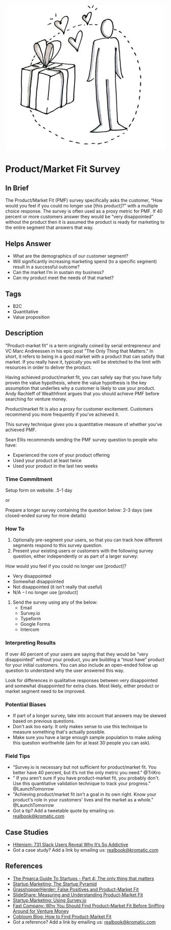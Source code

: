![](/assets/illustration-UX-04.png)
# Product/Market Fit Survey

## In Brief

The Product/Market Fit \(PMF\) survey specifically asks the customer, “How would you feel if you could no longer use \[this product\]?” with a multiple choice response. The survey is often used as a proxy metric for PMF. If 40 percent or more customers answer they would be “very disappointed” without the product then it is assumed the product is ready for marketing to the entire segment that answers that way.

## Helps Answer

* What are the demographics of our customer segment?
* Will significantly increasing marketing spend \(to a specific segment\) result in a successful outcome?
* Can the market I’m in sustain my business?
* Can my product meet the needs of that market?

## Tags

* B2C
* Quantitative
* Value proposition

## Description

"Product-market fit" is a term originally coined by serial entrepreneur and VC Marc Andreessen in his epic post "The Only Thing that Matters." In short, it refers to being in a good market with a product that can satisfy that market. If you really have it, typically you will be stretched to the limit with resources in order to deliver the product.

Having achieved product/market fit, you can safely say that you have fully proven the value hypothesis, where the value hypothesis is the key assumption that underlies why a customer is likely to use your product. Andy Rachleff of Wealthfront argues that you should achieve PMF before searching for venture money.

Product/market fit is also a proxy for customer excitement. Customers recommend you more frequently if you've achieved it.

This survey technique gives you a quantitative measure of whether you've achieved PMF.

Sean Ellis recommends sending the PMF survey question to people who have:

* Experienced the core of your product offering
* Used your product at least twice
* Used your product in the last two weeks

### Time Commitment

Setup form on website: .5-1 day

or

Prepare a longer survey containing the question below: 2-3 days \(see closed-ended survey for more details\)

### How To

1. Optionally pre-segment your users, so that you can track how different segments respond to this survey question.
2. Present your existing users or customers with the following survey question, either independently or as part of a larger survey:

How would you feel if you could no longer use \[product\]?

* Very disappointed
* Somewhat disappointed
* Not disappointed \(it isn’t really that useful\)
* N/A – I no longer use \[product\]

1. Send the survey using any of the below:
   * Email
   * Survey.io
   * Typeform
   * Google Forms
   * Intercom

### Interpreting Results

If over 40 percent of your users are saying that they would be “very disappointed” without your product, you are building a “must have” product for your initial customers. You can also include an open-ended follow up question to understand why the user answered this way.

Look for differences in qualitative responses between very disappointed and somewhat disappointed for extra clues. Most likely, either product or market segment need to be improved.

### Potential Biases

* If part of a longer survey, take into account that answers may be skewed based on previous questions.
* Don't ask too early. It only makes sense to use this technique to measure something that's actually possible.
* Make sure you have a large enough sample population to make asking this question worthwhile \(aim for at least 30 people you can ask\).

### Field Tips

* “Survey.io is necessary but not sufficient for product/market fit. You better have 40 percent, but it’s not the only metric you need.” @TriKro
* " If you aren't sure if you have product-market fit, you probably don't. Use this quantitative validation technique to track your progress." @LaunchTomorrow
* "Achieving product/market fit isn't a goal in its own right. Know your product's role in your customers' lives and the market as a whole." @LaunchTomorrow
* Got a tip? Add a tweetable quote by emailing us: [realbook@kromatic.com](mailto:realbook@kromatic.com)

## Case Studies

* [Hitenism: 731 Slack Users Reveal Why It’s So Addictive](https://hitenism.com/slack-product-market-fit-survey/)
* Got a case study? Add a link by emailing us: [realbook@kromatic.com](mailto:realbook@kromatic.com) 

## References

* [The Pmarca Guide To Startups - Part 4: The only thing that matters](http://pmarchive.com/guide_to_startups_part4.html)
* [Startup Marketing: The Startup Pyramid](http://www.startup-marketing.com/the-startup-pyramid/)
* [GrasshopperHerder: False Positives and Product-Market Fit](https://grasshopperherder.com/false-positives-and-product-market-fit/)
* [SlideShare: Measuring and Understanding Product-Market Fit](https://www.slideshare.net/hiten1/measuring-understanding-productmarket-fit-qualitatively/8-Do_you_have_productmarket_fit)
* [Startup Marketing: Using Survey.io](http://www.startup-marketing.com/using-survey-io/)
* [Fast Company: Why You Should Find Product-Market Fit Before Sniffing Around for Venture Money](https://www.fastcompany.com/3014841/why-you-should-find-product-market-fit-before-sniffing-around-for-venture-money?show_rev_content)
* [Cobloom Blog: How to Find Product-Market Fit](https://www.cobloom.com/blog/how-good-is-david-cummings-approach-to-product/market-fit)
* Got a reference? Add a link by emailing us: [realbook@kromatic.com](realbook@kromatic.com)



